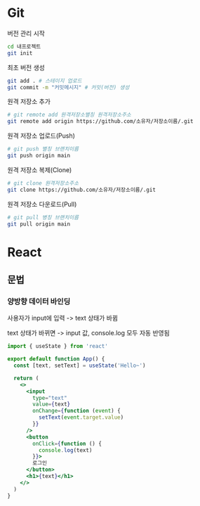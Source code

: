 # Git

버전 관리 시작

```bash
cd 내프로젝트
git init
```

최초 버전 생성

```bash
git add . # 스테이지 업로드
git commit -m "커밋메시지" # 커밋(버전) 생성
```

원격 저장소 추가

```bash
# git remote add 원격저장소별칭 원격저장소주소
git remote add origin https://github.com/소유자/저장소이름/.git
```

원격 저장소 업로드(Push)

```bash
# git push 별칭 브랜치이름
git push origin main
```

원격 저장소 복제(Clone)

```bash
# git clone 원격저장소주소
git clone https://github.com/소유자/저장소이름/.git
```

원격 저장소 다운로드(Pull)

```bash
# git pull 병칭 브랜치이름
git pull origin main
```

# React

## 문법

### 양방향 데이터 바인딩

사용자가 input에 입력 -> text 상태가 바뀜

text 상태가 바뀌면 -> input 값, console.log 모두 자동 반영됨

```jsx
import { useState } from 'react'

export default function App() {
  const [text, setText] = useState('Hello~')

  return (
    <>
      <input
        type="text"
        value={text}
        onChange={function (event) {
          setText(event.target.value)
        }}
      />
      <button
        onClick={function () {
          console.log(text)
        }}>
        로그인
      </button>
      <h1>{text}</h1>
    </>
  )
}
```
